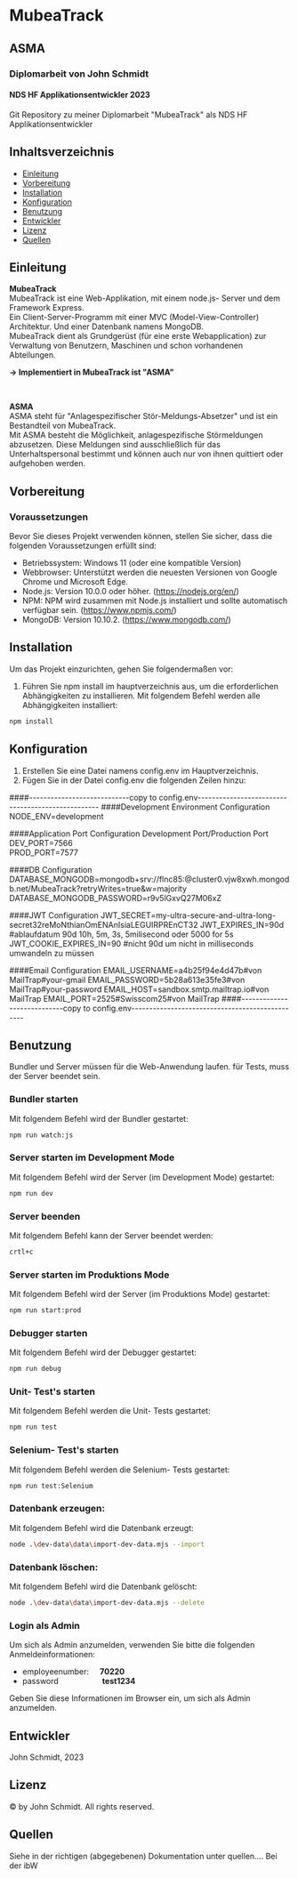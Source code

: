 # MubeaTrack
## ASMA
### Diplomarbeit von John Schmidt
#### NDS HF Applikationsentwickler 2023

Git Repository zu meiner Diplomarbeit "MubeaTrack" als NDS HF Applikationsentwickler



## Inhaltsverzeichnis
- [Einleitung](#einleitung)
- [Vorbereitung](#vorbereitung)
- [Installation](#installation)
- [Konfiguration](#konfiguration)
- [Benutzung](#benutzung)
- [Entwickler](#entwickler)
- [Lizenz](#lizenz)
- [Quellen](#quellen)



## Einleitung
**MubeaTrack**    
MubeaTrack ist eine Web-Applikation, mit einem node.js- Server und dem Framework Express.  
Ein Client-Server-Programm mit einer MVC (Model-View-Controller) Architektur. Und einer Datenbank namens MongoDB.  
MubeaTrack dient als Grundgerüst (für eine erste Webapplication) zur Verwaltung von Benutzern, Maschinen und schon vorhandenen Abteilungen.

**→ Implementiert in MubeaTrack ist "ASMA"**

&nbsp;



**ASMA**    
ASMA steht für "Anlagespezifischer Stör-Meldungs-Absetzer" und ist ein Bestandteil von MubeaTrack.  
Mit ASMA besteht die Möglichkeit, anlagespezifische Störmeldungen abzusetzen. Diese Meldungen sind ausschließlich für das Unterhaltspersonal bestimmt und können auch nur von ihnen quittiert oder aufgehoben werden.




## Vorbereitung  
### Voraussetzungen
Bevor Sie dieses Projekt verwenden können, stellen Sie sicher, dass die folgenden Voraussetzungen erfüllt sind:

- Betriebssystem: Windows 11 (oder eine kompatible Version)
- Webbrowser: Unterstützt werden die neuesten Versionen von Google Chrome und Microsoft Edge.
- Node.js: Version 10.0.0 oder höher. (https://nodejs.org/en/)
- NPM: NPM wird zusammen mit Node.js installiert und sollte automatisch verfügbar sein. (https://www.npmjs.com/)
- MongoDB: Version 10.10.2. (https://www.mongodb.com/)


## Installation
Um das Projekt einzurichten, gehen Sie folgendermaßen vor:
1. Führen Sie npm install im hauptverzeichnis aus, um die erforderlichen Abhängigkeiten zu installieren.
Mit folgendem Befehl werden alle Abhängigkeiten installiert:
```bash
npm install
```

## Konfiguration
1. Erstellen Sie eine Datei namens config.env im Hauptverzeichnis.
2. Fügen Sie in der Datei config.env die folgenden Zeilen hinzu:



####----------------------------copy to config.env--------------------------------------------------
####Development Environment Configuration
NODE_ENV=development

####Application Port Configuration  Development Port/Production Port
DEV_PORT=7566  
PROD_PORT=7577

####DB Configuration
DATABASE_MONGODB=mongodb+srv://flnc85:<PASSWORD>@cluster0.vjw8xwh.mongodb.net/MubeaTrack?retryWrites=true&w=majority
DATABASE_MONGODB_PASSWORD=r9v5lGxvQ27M06xZ

####JWT Configuration
JWT_SECRET=my-ultra-secure-and-ultra-long-secret32reMoNthianOmENAnIsiaLEGUIRPREnCT32
JWT_EXPIRES_IN=90d #ablaufdatum 90d 10h, 5m, 3s, 5milisecond oder 5000 for 5s
JWT_COOKIE_EXPIRES_IN=90 #nicht 90d um nicht in milliseconds umwandeln zu müssen

####Email Configuration
EMAIL_USERNAME=a4b25f94e4d47b#von MailTrap#your-gmail
EMAIL_PASSWORD=5b28a613e35fe3#von MailTrap#your-password
EMAIL_HOST=sandbox.smtp.mailtrap.io#von MailTrap
EMAIL_PORT=2525#Swisscom25#von MailTrap
####----------------------------copy to config.env------------------------------------------------


## Benutzung
Bundler und Server müssen für die Web-Anwendung laufen. 
für Tests, muss der Server beendet sein.

### Bundler starten
Mit folgendem Befehl wird der Bundler gestartet:
```bash
npm run watch:js
```

### Server starten im Development Mode
Mit folgendem Befehl wird der Server (im Development Mode) gestartet:
```bash
npm run dev
```

### Server beenden
Mit folgendem Befehl kann der Server beendet werden:
```bash
crtl+c
```

### Server starten im Produktions Mode
Mit folgendem Befehl wird der Server (im Produktions Mode) gestartet:
```bash
npm run start:prod
```

### Debugger starten
Mit folgendem Befehl wird der Debugger gestartet:
```bash
npm run debug
```

### Unit- Test's starten
Mit folgendem Befehl werden die Unit- Tests gestartet:
```bash
npm run test
```

### Selenium- Test's starten
Mit folgendem Befehl werden die Selenium- Tests gestartet:
```bash
npm run test:Selenium
```

### Datenbank erzeugen:
Mit folgendem Befehl wird die Datenbank erzeugt:
```bash
node .\dev-data\data\import-dev-data.mjs --import
```

### Datenbank löschen:
Mit folgendem Befehl wird die Datenbank gelöscht:
```bash
node .\dev-data\data\import-dev-data.mjs --delete
```

### Login als Admin

Um sich als Admin anzumelden, verwenden Sie bitte die folgenden Anmeldeinformationen:

- employeenumber:&nbsp;&nbsp;&nbsp;&nbsp;&nbsp;**70220**
- password&nbsp;&nbsp;&nbsp;&nbsp;&nbsp;&nbsp;&nbsp;&nbsp;&nbsp;&nbsp;&nbsp;&nbsp;&nbsp;&nbsp;&nbsp;&nbsp;&nbsp;&nbsp;&nbsp;&nbsp;**test1234**

Geben Sie diese Informationen im Browser ein, um sich als Admin anzumelden.

## Entwickler
John Schmidt, 2023


## Lizenz
&copy; by John Schmidt. All rights reserved.


## Quellen
Siehe in der richtigen (abgegebenen) Dokumentation unter quellen…. Bei der ibW